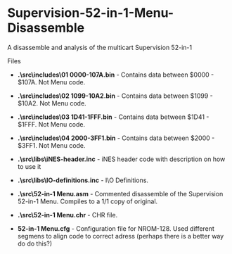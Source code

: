 # Supervision-52-in-1-Menu-Disassemble
A disassemble and analysis of the multicart Supervision 52-in-1


Files

- **.\src\includes\01 0000-107A.bin**  - Contains data between $0000 - $107A. Not Menu code.
- **.\src\includes\02 1099-10A2.bin**  - Contains data between $1099 - $10A2. Not Menu code.
- **.\src\includes\03 1D41-1FFF.bin**  - Contains data between $1D41 - $1FFF. Not Menu code.
- **.\src\includes\04 2000-3FF1.bin**  - Contains data between $2000 - $3FF1. Not Menu code.

- **.\src\libs\iNES-header.inc**       - iNES header code with description on how to use it
- **.\src\libs\IO-definitions.inc**    - I\O Definitions.

- **.\src\52-in-1 Menu.asm**           - Commented disassemble of the Supervision 52-in-1 Menu. Compiles to a 1/1 copy of original.
- **.\src\52-in-1 Menu.chr**           - CHR file.

- **52-in-1 Menu.cfg**                 - Configuration file for NROM-128. Used different segmens to align code to correct adress (perhaps there is a better way do do this?)


